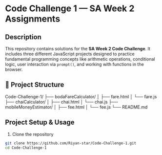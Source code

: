 # Code Challenge 1 — SA Week 2 Assignments

## Description

This repository contains solutions for the **SA Week 2 Code Challenge**. It includes three different JavaScript projects designed to practice fundamental programming concepts like arithmetic operations, conditional logic, user interaction via `prompt()`, and working with functions in the browser.

## 📂 Project Structure
Code-Challenge-1/
├── bodaFareCalculator/
│ ├── fare.html
│ └── fare.js
├── chaiCalculator/
│ ├── chai.html
│ └── chai.js
├── mobileMoneyEstimator/
│ ├── fee.html
│ └── fee.js
└── README.md

## Project Setup & Usage

1. Clone the repository

```bash
git clone https://github.com/Riyan-star/Code-Challenge-1.git
cd Code-Challenge-1
